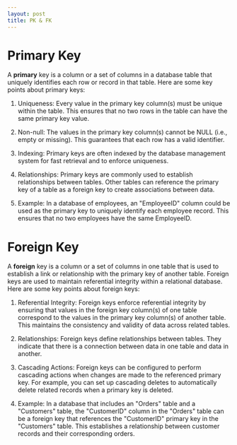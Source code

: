 ```yaml
---
layout: post
title: PK & FK
---
```


# Primary Key

A **primary** key is a column or a set of columns in a database table that uniquely identifies each row or record in that table. Here are some key points about primary keys:

1. Uniqueness: Every value in the primary key column(s) must be unique within the table. This ensures that no two rows in the table can have the same primary key value.

2. Non-null: The values in the primary key column(s) cannot be NULL (i.e., empty or missing). This guarantees that each row has a valid identifier.

3. Indexing: Primary keys are often indexed by the database management system for fast retrieval and to enforce uniqueness.

4. Relationships: Primary keys are commonly used to establish relationships between tables. Other tables can reference the primary key of a table as a foreign key to create associations between data.

5. Example: In a database of employees, an "EmployeeID" column could be used as the primary key to uniquely identify each employee record. This ensures that no two employees have the same EmployeeID.

# Foreign Key
A **foreign** key is a column or a set of columns in one table that is used to establish a link or relationship with the primary key of another table. Foreign keys are used to maintain referential integrity within a relational database. Here are some key points about foreign keys:

1. Referential Integrity: Foreign keys enforce referential integrity by ensuring that values in the foreign key column(s) of one table correspond to the values in the primary key column(s) of another table. This maintains the consistency and validity of data across related tables.

2. Relationships: Foreign keys define relationships between tables. They indicate that there is a connection between data in one table and data in another.

3. Cascading Actions: Foreign keys can be configured to perform cascading actions when changes are made to the referenced primary key. For example, you can set up cascading deletes to automatically delete related records when a primary key is deleted.

4. Example: In a database that includes an "Orders" table and a "Customers" table, the "CustomerID" column in the "Orders" table can be a foreign key that references the "CustomerID" primary key in the "Customers" table. This establishes a relationship between customer records and their corresponding orders.